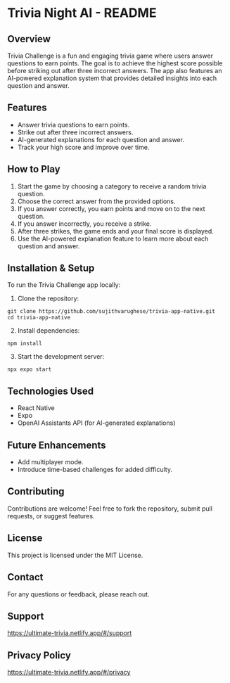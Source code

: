 # Trivia Night AI - README

## Overview
Trivia Challenge is a fun and engaging trivia game where users answer questions to earn points. The goal is to achieve the highest score possible before striking out after three incorrect answers. The app also features an AI-powered explanation system that provides detailed insights into each question and answer.

## Features
* Answer trivia questions to earn points.
* Strike out after three incorrect answers.
* AI-generated explanations for each question and answer.
* Track your high score and improve over time.

## How to Play
1. Start the game by choosing a category to receive a random trivia question.
2. Choose the correct answer from the provided options.
3. If you answer correctly, you earn points and move on to the next question.
4. If you answer incorrectly, you receive a strike.
5. After three strikes, the game ends and your final score is displayed.
6. Use the AI-powered explanation feature to learn more about each question and answer.

## Installation & Setup
To run the Trivia Challenge app locally:
1. Clone the repository:
```
git clone https://github.com/sujithvarughese/trivia-app-native.git
cd trivia-app-native
```
2. Install dependencies:
```
npm install
```
3. Start the development server:
```
npx expo start
```

## Technologies Used

* React Native
* Expo
* OpenAI Assistants API (for AI-generated explanations)

## Future Enhancements

* Add multiplayer mode.
* Introduce time-based challenges for added difficulty.

## Contributing
Contributions are welcome! Feel free to fork the repository, submit pull requests, or suggest features.

## License
This project is licensed under the MIT License.

## Contact
For any questions or feedback, please reach out.

## Support
https://ultimate-trivia.netlify.app/#/support

## Privacy Policy
https://ultimate-trivia.netlify.app/#/privacy